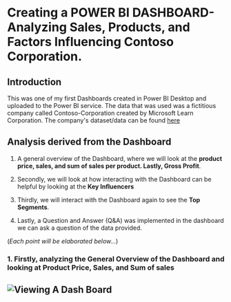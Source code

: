 # Creating a POWER BI DASHBOARD- Analyzing Sales, Products, and Factors Influencing Contoso Corporation. 

## Introduction
This was one of my first Dashboards created in Power BI Desktop and uploaded to the Power BI service. The data that was used was a fictitious company called Contoso-Corporation created by Microsoft Learn Corporation. The company's dataset/data can be found [here](https://learn.microsoft.com/en-us/microsoft-365/enterprise/contoso-overview?view=o365-worldwide)



## Analysis derived from the Dashboard 

1. A general overview of the Dashboard, where we will look at the **product price, sales, and sum of sales per product. Lastly, Gross Profit**. 

2. Secondly, we will look at how interacting with the Dashboard can be helpful by looking at the **Key Influencers**

3. Thirdly, we will interact with the Dashboard again to see the **Top Segments**.

4. Lastly, a Question and Answer (Q&A) was implemented in the dashboard we can ask a question of the data provided.


(*Each point will be elaborated below...*)


### 1. Firstly, analyzing the General Overview of the Dashboard and looking at Product Price, Sales, and Sum of sales

![Viewing A Dash Board](https://github.com/deepakm925/Power-BI/blob/main/My-first-Power-BI-Dashboard/resources/overall__dashboard_view.gif)
---




